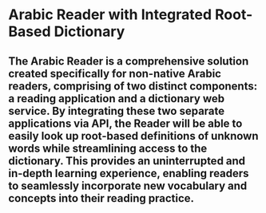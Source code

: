 # Arabic Reader with Integrated Root-Based Dictionary

## The Arabic Reader is a comprehensive solution created specifically for non-native Arabic readers, comprising of two distinct components: a reading application and a dictionary web service. By integrating these two separate applications via API, the Reader will be able to easily look up  root-based definitions of unknown words while streamlining access to the dictionary. This provides an uninterrupted and in-depth learning experience, enabling readers to seamlessly incorporate new vocabulary and concepts into their reading practice. 